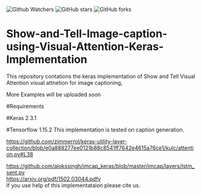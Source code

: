 ![Github Watchers](https://img.shields.io/github/watchers/alokssingh/Show-and-Tell-Image-caption-using-Visual-Attention-Keras-Implementation?color=brightgreen)
![GitHub stars](https://img.shields.io/github/stars/alokssingh/Show-and-Tell-Image-caption-using-Visual-Attention-Keras-Implementation?color=brightgreen)
![GitHub forks](https://img.shields.io/github/forks/alokssingh/Show-and-Tell-Image-caption-using-Visual-Attention-Keras-Implementation?color=brightgreen&label=Fork)


# Show-and-Tell-Image-caption-using-Visual-Attention-Keras-Implementation
This repository contations the keras implementation of Show and Tell Visual Attention visual attnetion for image captioning,

More Examples will be uploaded soon

#Requirements

#Keras 2.3.1

#Tensorflow 1.15.2
             This implementation is tested on caption generation.       


https://github.com/zimmerrol/keras-utility-layer-collection/blob/e0a888277ee0121b88c8541ff7642e4615a76ce1/kulc/attention.py#L38
                                                                                                                               
https://github.com/alokssingh/imcap_keras/blob/master/imcap/layers/lstm_sent.py                                                
https://arxiv.org/pdf/1502.03044.pdfv                                                                                          
  If you use help of this implementataion please cite us.                                                                      
